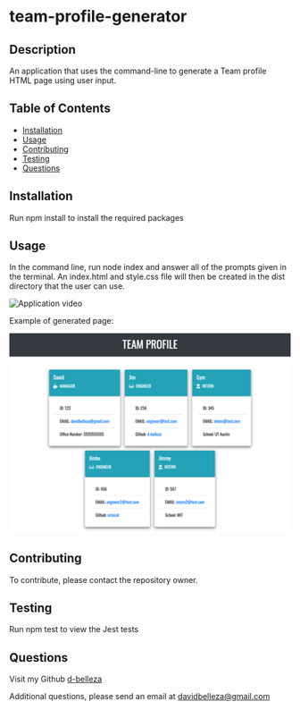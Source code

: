 # team-profile-generator

## Description
An application that uses the command-line to generate a Team profile HTML page using user input.

## Table of Contents
* [Installation](#installation)
* [Usage](#usage)
* [Contributing](#contributing)
* [Testing](#testing)
* [Questions](#questions)
    
## Installation
Run npm install to install the required packages

## Usage
In the command line, run node index and answer all of the prompts given in the terminal. An index.html and style.css file will then be created in the dist directory that the user can use.

![Application video](./assets/walkthrough.gif)

Example of generated page:

![Generated page](./assets/pagescreenshot.png)

## Contributing
To contribute, please contact the repository owner.

## Testing
Run npm test to view the Jest tests

## Questions
Visit my Github
[d-belleza](https://github.com/d-belleza)

Additional questions, please send an email at
[davidbelleza@gmail.com](mailto:davidbelleza@gmail.com)